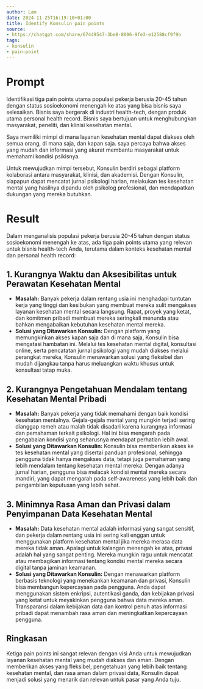 ```yaml
---
author: Lam
date: 2024-11-25T16:19:10+01:00
title: Identify Konsulin pain points
source:
- https://chatgpt.com/share/67449547-3be8-8006-9fe3-e12588cf9f9b
tags:
- konsulin
- pain-point
---
```


# Prompt

Identifikasi tiga pain points utama populasi pekerja berusia 20-45 tahun dengan status sosioekonomi menengah ke atas yang bisa bisnis saya selesaikan. Bisnis saya bergerak di industri health-tech, dengan produk utama personal health record. Bisnis saya bertujuan untuk menghubungkan masyarakat, peneliti, dan klinisi kesehatan mental.

Saya memiliki mimpi di mana layanan kesehatan mental dapat diakses oleh semua orang, di mana saja, dan kapan saja. saya percaya bahwa akses yang mudah dan informasi yang akurat membantu masyarakat untuk memahami kondisi psikisnya.

Untuk mewujudkan mimpi tersebut, Konsulin berdiri sebagai platform kolaborasi antara masyarakat, klinisi, dan akademisi. Dengan Konsulin, siapapun dapat mencatat jurnal psikologi harian, melakukan tes kesehatan mental yang hasilnya dipandu oleh psikolog profesional, dan mendapatkan dukungan yang mereka butuhkan.

# Result

Dalam menganalisis populasi pekerja berusia 20-45 tahun dengan status sosioekonomi menengah ke atas, ada tiga pain points utama yang relevan untuk bisnis health-tech Anda, terutama dalam konteks kesehatan mental dan personal health record:

## 1. **Kurangnya Waktu dan Aksesibilitas untuk Perawatan Kesehatan Mental**

   - **Masalah:** Banyak pekerja dalam rentang usia ini menghadapi tuntutan kerja yang tinggi dan kesibukan yang membuat mereka sulit mengakses layanan kesehatan mental secara langsung. Rapat, proyek yang ketat, dan komitmen pribadi membuat mereka seringkali menunda atau bahkan mengabaikan kebutuhan kesehatan mental mereka.
   - **Solusi yang Ditawarkan Konsulin:** Dengan platform yang memungkinkan akses kapan saja dan di mana saja, Konsulin bisa mengatasi hambatan ini. Melalui tes kesehatan mental digital, konsultasi online, serta pencatatan jurnal psikologi yang mudah diakses melalui perangkat mereka, Konsulin menawarkan solusi yang fleksibel dan mudah dijangkau tanpa harus meluangkan waktu khusus untuk konsultasi tatap muka.

## 2. **Kurangnya Pengetahuan Mendalam tentang Kesehatan Mental Pribadi**

   - **Masalah:** Banyak pekerja yang tidak memahami dengan baik kondisi kesehatan mentalnya. Gejala-gejala mental yang mungkin terjadi sering dianggap remeh atau malah tidak disadari karena kurangnya informasi dan pemahaman terkait psikologi. Hal ini bisa mengarah pada pengabaian kondisi yang seharusnya mendapat perhatian lebih awal.
   - **Solusi yang Ditawarkan Konsulin:** Konsulin bisa memberikan akses ke tes kesehatan mental yang disertai panduan profesional, sehingga pengguna tidak hanya mengakses data, tetapi juga pemahaman yang lebih mendalam tentang kesehatan mental mereka. Dengan adanya jurnal harian, pengguna bisa melacak kondisi mental mereka secara mandiri, yang dapat mengarah pada self-awareness yang lebih baik dan pengambilan keputusan yang lebih sehat.

## 3. **Minimnya Rasa Aman dan Privasi dalam Penyimpanan Data Kesehatan Mental**

   - **Masalah:** Data kesehatan mental adalah informasi yang sangat sensitif, dan pekerja dalam rentang usia ini sering kali enggan untuk menggunakan platform kesehatan mental jika mereka merasa data mereka tidak aman. Apalagi untuk kalangan menengah ke atas, privasi adalah hal yang sangat penting. Mereka mungkin ragu untuk mencatat atau membagikan informasi tentang kondisi mental mereka secara digital tanpa jaminan keamanan.
   - **Solusi yang Ditawarkan Konsulin:** Dengan menawarkan platform berbasis teknologi yang menekankan keamanan dan privasi, Konsulin bisa membangun kepercayaan pada pengguna. Anda dapat menggunakan sistem enkripsi, autentikasi ganda, dan kebijakan privasi yang ketat untuk meyakinkan pengguna bahwa data mereka aman. Transparansi dalam kebijakan data dan kontrol penuh atas informasi pribadi dapat menambah rasa aman dan meningkatkan kepercayaan pengguna.

## Ringkasan

Ketiga pain points ini sangat relevan dengan visi Anda untuk mewujudkan layanan kesehatan mental yang mudah diakses dan aman. Dengan memberikan akses yang fleksibel, pengetahuan yang lebih baik tentang kesehatan mental, dan rasa aman dalam privasi data, Konsulin dapat menjadi solusi yang menarik dan relevan untuk pasar yang Anda tuju.
